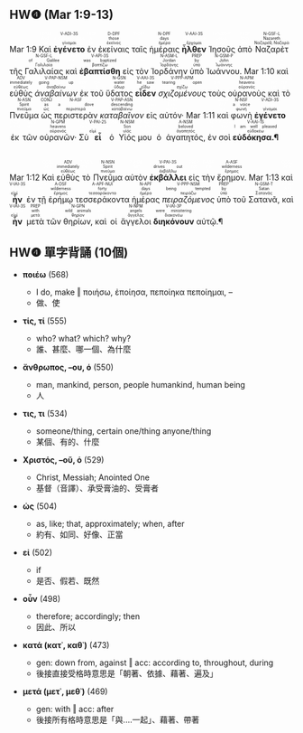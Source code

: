 ## HW❹ (Mar 1:9-13)

<rt>Mar 1:9</rt> <RUBY><ruby><ruby>Καὶ<rt><font color='white'>καί</rt></ruby><rt>And</rt></ruby><rt>CONJ</rt></RUBY></font> <RUBY><ruby><ruby><strong>ἐγένετο</strong><rt>γίνομαι</rt></ruby><rt><font color='white'>it came to pass</font></rt></ruby><rt>V-ADI-3S</rt></RUBY> <RUBY><ruby><ruby>ἐν<rt><font color='white'>ἐν</rt></ruby><rt>in</rt></ruby><rt>PREP</rt></RUBY></font> <RUBY><ruby><ruby>ἐκείναις<rt>ἐκεῖνος</rt></ruby><rt>those</rt></ruby><rt>D-DPF</rt></RUBY> <RUBY><ruby><ruby>ταῖς<rt><font color='white'>ὁ</rt></ruby><rt>-</rt></ruby><rt>T-DPF</rt></RUBY></font> <RUBY><ruby><ruby>ἡμέραις<rt>ἡμέρα</rt></ruby><rt>days</rt></ruby><rt>N-DPF</rt></RUBY> <RUBY><ruby><ruby><strong>ἦλθεν</strong><rt>ἔρχομαι</rt></ruby><rt><font color='white'>[that] came</font></rt></ruby><rt>V-AAI-3S</rt></RUBY> <RUBY><ruby><ruby>Ἰησοῦς<rt><font color='white'>Ἰησοῦς</rt></ruby><rt>Jesus</rt></ruby><rt>N-NSM-P</rt></RUBY></font> <RUBY><ruby><ruby>ἀπὸ<rt><font color='white'>ἀπό</rt></ruby><rt>from</rt></ruby><rt>PREP</rt></RUBY></font> <RUBY><ruby><ruby>Ναζαρὲτ<rt>Ναζαρέθ, Ναζαρά</rt></ruby><rt>Nazareth</rt></ruby><rt>N-GSF-L</rt></RUBY> <RUBY><ruby><ruby>τῆς<rt><font color='white'>ὁ</rt></ruby><rt>-</rt></ruby><rt>T-GSF</rt></RUBY></font> <RUBY><ruby><ruby>Γαλιλαίας<rt>Γαλιλαία</rt></ruby><rt>of Galilee</rt></ruby><rt>N-GSF-L</rt></RUBY> <RUBY><ruby><ruby>καὶ<rt><font color='white'>καί</rt></ruby><rt>and</rt></ruby><rt>CONJ</rt></RUBY></font> <RUBY><ruby><ruby><strong>ἐβαπτίσθη</strong><rt>βαπτίζω</rt></ruby><rt>was baptized</rt></ruby><rt>V-API-3S</rt></RUBY> <RUBY><ruby><ruby>εἰς<rt><font color='white'>εἰς</rt></ruby><rt>in</rt></ruby><rt>PREP</rt></RUBY></font> <RUBY><ruby><ruby>τὸν<rt><font color='white'>ὁ</rt></ruby><rt>the</rt></ruby><rt>T-ASM</rt></RUBY></font> <RUBY><ruby><ruby>Ἰορδάνην<rt>Ἰορδάνης</rt></ruby><rt>Jordan</rt></ruby><rt>N-ASM-L</rt></RUBY> <RUBY><ruby><ruby>ὑπὸ<rt>ὑπό</rt></ruby><rt>by</rt></ruby><rt>PREP</rt></RUBY> <RUBY><ruby><ruby>Ἰωάννου.<rt>Ἰωάννης</rt></ruby><rt>John</rt></ruby><rt>N-GSM-P</rt></RUBY> <rt>Mar 1:10</rt> <RUBY><ruby><ruby>καὶ<rt><font color='white'>καί</rt></ruby><rt>And</rt></ruby><rt>CONJ</rt></RUBY></font> <RUBY><ruby><ruby>εὐθὺς<rt>εὐθέως</rt></ruby><rt>immediately</rt></ruby><rt>ADV</rt></RUBY> <RUBY><ruby><ruby><em>ἀναβαίνων</em><rt>ἀναβαίνω</rt></ruby><rt>going up</rt></ruby><rt>V-PAP-NSM</rt></RUBY> <RUBY><ruby><ruby>ἐκ<rt><font color='white'>ἐκ</rt></ruby><rt>from</rt></ruby><rt>PREP</rt></RUBY></font> <RUBY><ruby><ruby>τοῦ<rt><font color='white'>ὁ</rt></ruby><rt>the</rt></ruby><rt>T-GSN</rt></RUBY></font> <RUBY><ruby><ruby>ὕδατος<rt>ὕδωρ</rt></ruby><rt>water</rt></ruby><rt>N-GSN</rt></RUBY> <RUBY><ruby><ruby><strong>εἶδεν</strong><rt>εἴδω</rt></ruby><rt>he saw</rt></ruby><rt>V-AAI-3S</rt></RUBY> <RUBY><ruby><ruby><em>σχιζομένους</em><rt>σχίζω</rt></ruby><rt>tearing open</rt></ruby><rt>V-PPP-APM</rt></RUBY> <RUBY><ruby><ruby>τοὺς<rt><font color='white'>ὁ</rt></ruby><rt>the</rt></ruby><rt>T-APM</rt></RUBY></font> <RUBY><ruby><ruby>οὐρανοὺς<rt>οὐρανός</rt></ruby><rt>heavens</rt></ruby><rt>N-APM</rt></RUBY> <RUBY><ruby><ruby>καὶ<rt><font color='white'>καί</rt></ruby><rt>and</rt></ruby><rt>CONJ</rt></RUBY></font> <RUBY><ruby><ruby>τὸ<rt><font color='white'>ὁ</rt></ruby><rt>the</rt></ruby><rt>T-ASN</rt></RUBY></font> <RUBY><ruby><ruby>Πνεῦμα<rt>πνεῦμα</rt></ruby><rt>Spirit</rt></ruby><rt>N-ASN</rt></RUBY> <RUBY><ruby><ruby>ὡς<rt>ὡς</rt></ruby><rt>as</rt></ruby><rt>CONJ</rt></RUBY> <RUBY><ruby><ruby>περιστερὰν<rt>περιστερά</rt></ruby><rt>a dove</rt></ruby><rt>N-ASF</rt></RUBY> <RUBY><ruby><ruby><em>καταβαῖνον</em><rt>καταβαίνω</rt></ruby><rt>descending</rt></ruby><rt>V-PAP-ASN</rt></RUBY> <RUBY><ruby><ruby>εἰς<rt><font color='white'>εἰς</rt></ruby><rt>upon</rt></ruby><rt>PREP</rt></RUBY></font> <RUBY><ruby><ruby>αὐτόν·<rt><font color='white'>αὐτός</rt></ruby><rt>Him</rt></ruby><rt>P-ASM</rt></RUBY></font> <rt>Mar 1:11</rt> <RUBY><ruby><ruby>καὶ<rt><font color='white'>καί</rt></ruby><rt>And</rt></ruby><rt>CONJ</rt></RUBY></font> <RUBY><ruby><ruby>φωνὴ<rt>φωνή</rt></ruby><rt>a voice</rt></ruby><rt>N-NSF</rt></RUBY> <RUBY><ruby><ruby><strong>ἐγένετο</strong><rt>γίνομαι</rt></ruby><rt><font color='white'>came</font></rt></ruby><rt>V-ADI-3S</rt></RUBY> <RUBY><ruby><ruby>ἐκ<rt><font color='white'>ἐκ</rt></ruby><rt>out of</rt></ruby><rt>PREP</rt></RUBY></font> <RUBY><ruby><ruby>τῶν<rt><font color='white'>ὁ</rt></ruby><rt>the</rt></ruby><rt>T-GPM</rt></RUBY></font> <RUBY><ruby><ruby>οὐρανῶν·<rt>οὐρανός</rt></ruby><rt>heavens</rt></ruby><rt>N-GPM</rt></RUBY> <RUBY><ruby><ruby>Σὺ<rt><font color='white'>σύ</rt></ruby><rt>You</rt></ruby><rt>P-2NS</rt></RUBY></font> <RUBY><ruby><ruby><strong>εἶ</strong><rt>εἰμί</rt></ruby><rt><font color='white'>are</font></rt></ruby><rt>V-PAI-2S</rt></RUBY> <RUBY><ruby><ruby>ὁ<rt><font color='white'>ὁ</rt></ruby><rt>the</rt></ruby><rt>T-NSM</rt></RUBY></font> <RUBY><ruby><ruby>Υἱός<rt>υἱός</rt></ruby><rt>Son</rt></ruby><rt>N-NSM</rt></RUBY> <RUBY><ruby><ruby>μου<rt><font color='white'>ἐγώ</rt></ruby><rt>of Me</rt></ruby><rt>P-1GS</rt></RUBY></font> <RUBY><ruby><ruby>ὁ<rt><font color='white'>ὁ</rt></ruby><rt>the</rt></ruby><rt>T-NSM</rt></RUBY></font> <RUBY><ruby><ruby>ἀγαπητός,<rt>ἀγαπητός</rt></ruby><rt>beloved</rt></ruby><rt>A-NSM</rt></RUBY> <RUBY><ruby><ruby>ἐν<rt><font color='white'>ἐν</rt></ruby><rt>in</rt></ruby><rt>PREP</rt></RUBY></font> <RUBY><ruby><ruby>σοὶ<rt><font color='white'>σύ</rt></ruby><rt>You</rt></ruby><rt>P-2DS</rt></RUBY></font> <RUBY><ruby><ruby><strong>εὐδόκησα.¶</strong><rt>εὐδοκέω</rt></ruby><rt>I am well pleased</rt></ruby><rt>V-AAI-1S</rt></RUBY></br></br></br> <rt>Mar 1:12</rt> <RUBY><ruby><ruby>Καὶ<rt><font color='white'>καί</rt></ruby><rt>And</rt></ruby><rt>CONJ</rt></RUBY></font> <RUBY><ruby><ruby>εὐθὺς<rt>εὐθέως</rt></ruby><rt>immediately</rt></ruby><rt>ADV</rt></RUBY> <RUBY><ruby><ruby>τὸ<rt><font color='white'>ὁ</rt></ruby><rt>the</rt></ruby><rt>T-NSN</rt></RUBY></font> <RUBY><ruby><ruby>Πνεῦμα<rt>πνεῦμα</rt></ruby><rt>Spirit</rt></ruby><rt>N-NSN</rt></RUBY> <RUBY><ruby><ruby>αὐτὸν<rt><font color='white'>αὐτός</rt></ruby><rt>Him</rt></ruby><rt>P-ASM</rt></RUBY></font> <RUBY><ruby><ruby><strong>ἐκβάλλει</strong><rt>ἐκβάλλω</rt></ruby><rt>drives out</rt></ruby><rt>V-PAI-3S</rt></RUBY> <RUBY><ruby><ruby>εἰς<rt><font color='white'>εἰς</rt></ruby><rt>into</rt></ruby><rt>PREP</rt></RUBY></font> <RUBY><ruby><ruby>τὴν<rt><font color='white'>ὁ</rt></ruby><rt>the</rt></ruby><rt>T-ASF</rt></RUBY></font> <RUBY><ruby><ruby>ἔρημον.<rt>ἔρημος</rt></ruby><rt>wilderness</rt></ruby><rt>A-ASF</rt></RUBY> <rt>Mar 1:13</rt> <RUBY><ruby><ruby>καὶ<rt><font color='white'>καί</rt></ruby><rt>And</rt></ruby><rt>CONJ</rt></RUBY></font> <RUBY><ruby><ruby><strong>ἦν</strong><rt>εἰμί</rt></ruby><rt><font color='white'>He was</font></rt></ruby><rt>V-IAI-3S</rt></RUBY> <RUBY><ruby><ruby>ἐν<rt><font color='white'>ἐν</rt></ruby><rt>in</rt></ruby><rt>PREP</rt></RUBY></font> <RUBY><ruby><ruby>τῇ<rt><font color='white'>ὁ</rt></ruby><rt>the</rt></ruby><rt>T-DSF</rt></RUBY></font> <RUBY><ruby><ruby>ἐρήμῳ<rt>ἔρημος</rt></ruby><rt>wilderness</rt></ruby><rt>A-DSF</rt></RUBY> <RUBY><ruby><ruby>τεσσεράκοντα<rt>τεσσαράκοντα</rt></ruby><rt>forty</rt></ruby><rt>A-APF-NUI</rt></RUBY> <RUBY><ruby><ruby>ἡμέρας<rt>ἡμέρα</rt></ruby><rt>days</rt></ruby><rt>N-APF</rt></RUBY> <RUBY><ruby><ruby><em>πειραζόμενος</em><rt>πειράζω</rt></ruby><rt>being tempted</rt></ruby><rt>V-PPP-NSM</rt></RUBY> <RUBY><ruby><ruby>ὑπὸ<rt>ὑπό</rt></ruby><rt>by</rt></ruby><rt>PREP</rt></RUBY> <RUBY><ruby><ruby>τοῦ<rt><font color='white'>ὁ</rt></ruby><rt>-</rt></ruby><rt>T-GSM</rt></RUBY></font> <RUBY><ruby><ruby>Σατανᾶ,<rt>Σατανᾶς</rt></ruby><rt>Satan</rt></ruby><rt>N-GSM-T</rt></RUBY> <RUBY><ruby><ruby>καὶ<rt><font color='white'>καί</rt></ruby><rt>And</rt></ruby><rt>CONJ</rt></RUBY></font> <RUBY><ruby><ruby><strong>ἦν</strong><rt>εἰμί</rt></ruby><rt><font color='white'>He was</font></rt></ruby><rt>V-IAI-3S</rt></RUBY> <RUBY><ruby><ruby>μετὰ<rt>μετά</rt></ruby><rt>with</rt></ruby><rt>PREP</rt></RUBY> <RUBY><ruby><ruby>τῶν<rt><font color='white'>ὁ</rt></ruby><rt>the</rt></ruby><rt>T-GPN</rt></RUBY></font> <RUBY><ruby><ruby>θηρίων,<rt>θηρίον</rt></ruby><rt>wild animals</rt></ruby><rt>N-GPN</rt></RUBY> <RUBY><ruby><ruby>καὶ<rt><font color='white'>καί</rt></ruby><rt>and</rt></ruby><rt>CONJ</rt></RUBY></font> <RUBY><ruby><ruby>οἱ<rt><font color='white'>ὁ</rt></ruby><rt>the</rt></ruby><rt>T-NPM</rt></RUBY></font> <RUBY><ruby><ruby>ἄγγελοι<rt>ἄγγελος</rt></ruby><rt>angels</rt></ruby><rt>N-NPM</rt></RUBY> <RUBY><ruby><ruby><strong>διηκόνουν</strong><rt>διακονέω</rt></ruby><rt>were ministering</rt></ruby><rt>V-IAI-3P</rt></RUBY> <RUBY><ruby><ruby>αὐτῷ.¶<rt><font color='white'>αὐτός</rt></ruby><rt>to Him</rt></ruby><rt>P-DSM</rt></RUBY></font>

<div style='page-break-after: always;'></div>

## HW❹ 單字背誦 (10個)
- **ποιέω** (568)
	- I do, make ‖ ποιήσω, ἐποίησα, πεποίηκα πεποίημαι, –
	- 做、使

- **τίς, τί** (555)
	- who? what? which? why?
	- 誰、甚麼、哪一個、為什麼

- **ἄνθρωπος, –ου, ὁ** (550)
	- man, mankind, person, people humankind, human being
	- 人

- **τις, τι** (534)
	- someone/thing, certain one/thing anyone/thing
	- 某個、有的、什麼

- **Χριστός, –οῦ, ὁ** (529)
	- Christ, Messiah; Anointed One
	- 基督（音譯）、承受膏油的、受膏者

- **ὡς** (504)
	- as, like; that, approximately; when, after
	- 約有、如同、好像、正當

- **εἰ** (502)
	- if
	- 是否、假若、既然

- **οὖν** (498)
	- therefore; accordingly; then
	- 因此、所以

- **κατά (κατ᾿, καθ᾿)** (473)
	- gen: down from, against ‖ acc: according to, throughout, during
	- 後接直接受格時意思是「朝著、依據、藉著、遍及」

- **μετά (μετ᾿, μεθ᾿)** (469)
	- gen: with ‖ acc: after
	- 後接所有格時意思是「與....一起」、藉著、帶著